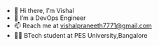 - 👋 Hi there, I’m Vishal
- 👀 I’m a DevOps Engineer
- 📫 Reach me at vishalpraneeth7771@gmail.com
- 👨‍🏫 BTech student at PES University,Bangalore 


